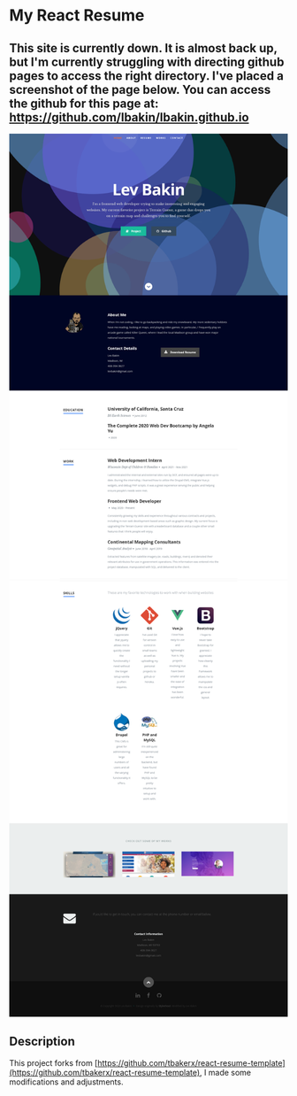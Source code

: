 # My React Resume     

## This site is currently down. It is almost back up, but I'm currently struggling with directing github pages to access the right directory. I've placed a screenshot of the page below. You can access the github for this page at: https://github.com/lbakin/lbakin.github.io


![img](https://github.com/lbakin/lbakin.github.io/blob/master/public/images/screenshot_site_img_pt1.png)
![img](https://github.com/lbakin/lbakin.github.io/blob/master/public/images/screenshot_site_img_pt2.png)

## Description
This project forks from [https://github.com/tbakerx/react-resume-template](https://github.com/tbakerx/react-resume-template), I made some modifications and adjustments.
